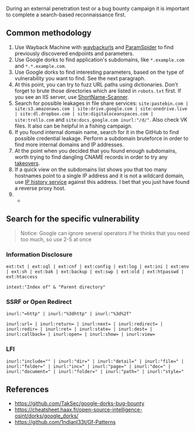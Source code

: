 During an external penetration test or a bug bounty campaign it is important to complete a search-based reconnaissance first.

## Common methodology

1. Use Wayback Machine with [waybackurls](https://github.com/tomnomnom/waybackurls) and [ParamSpider](https://github.com/devanshbatham/ParamSpider) to find previously discovered endpoints and parameters.
2. Use Google dorks to find application's subdomains, like `*.example.com` and `*.*.example.com`.
3. Use Google dorks to find interesting parameters, based on the type of vulnerability you want to find. See the next paragraph.
4. At this point, you can try to fuzz URL paths using dictionaries. Don't forget to brute those directories which are listed in `robots.txt` first. If you see an IIS server, use [ShortName-Scanner](https://github.com/irsdl/IIS-ShortName-Scanner).
5. Search for possible leakages in file share services: `site:pastebin.com | site:s3.amazonaws.com | site:drive.google.com | site:onedrive.live | site:dl.dropbox.com | site:digitaloceanspaces.com | site:trello.com` and `site:docs.google.com inurl:"/d/"`. Also check VK files. It also can be helpful in a fishing campaign.
6. If you found internal domain name, search for it in the GitHub to find possible credential leakage. Perform a subdomain bruteforce in order to find more internal domains and IP addresses.
7. At the point when you decided that you found enough subdomains, worth trying to find dangling CNAME records in order to try any [takeovers](https://github.com/EdOverflow/can-i-take-over-xyz).  
8. If a quick view on the subdomains list shows you that too many hostnames point to a single IP address and it is not a wildcard domain, use [IP history service](https://viewdns.info/iphistory/) against this address. I bet that you just have found a reverse proxy host.
9. *

## Search for the specific vulnerability

> Notice: Google can ignore several operators if he thinks that you need too much, so use 2-5 at once
### Information Disclosure

```
ext:txt | ext:sql | ext:cnf | ext:config | ext:log | ext:ini | ext:env | ext:sh | ext:bak | ext:backup | ext:swp | ext:old | ext:htpasswd | ext:htaccess
```

```
intext:"Index of" & "Parent directory"
```
### SSRF or Open Redirect

```
inurl:"=http" | inurl:"%3dhttp" | inurl:"%3d%2f"
```

```
inurl:url= | inurl:return= | inurl:next= | inurl:redirect= | inurl:redir= | inurl:ret= | inurl:state= | inurl:dest= | inurl:callback= | inurl:open= | inurl:show= | inurl:view=
```
### LFI

```
inurl:"include="" | inurl:"dir=" | inurl:"detail=" | inurl:"file=" | inurl:"folder=" | inurl:"inc=" | inurl:"page=" | inurl:"doc=" | inurl:"document=" | inurl:"folder=" | inurl:"path=" | inurl:"style="
```

## References

- https://github.com/TakSec/google-dorks-bug-bounty
- https://cheatsheet.haax.fr/open-source-intelligence-osint/dorks/google_dorks/
- https://github.com/1ndianl33t/Gf-Patterns